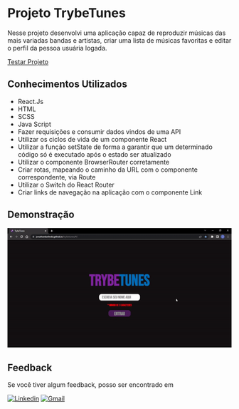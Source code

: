 # Projeto TrybeTunes

Nesse projeto desenvolvi uma aplicação capaz de reproduzir músicas das mais variadas bandas e artistas, criar uma lista de músicas favoritas e editar o perfil da pessoa usuária logada.

[Testar Projeto](https://jonathankarlinski.github.io/trybetunes/#/)

## Conhecimentos Utilizados

- React.Js
- HTML
- SCSS
- Java Script
- Fazer requisições e consumir dados vindos de uma API
- Utilizar os ciclos de vida de um componente React
- Utilizar a função setState de forma a garantir que um determinado código só é executado após o estado ser atualizado
- Utilizar o componente BrowserRouter corretamente
- Criar rotas, mapeando o caminho da URL com o componente correspondente, via Route
- Utilizar o Switch do React Router
- Criar links de navegação na aplicação com o componente Link

## Demonstração

![trybetunes-gif](./src/images/trybetunes.gif)

## Feedback

Se você tiver algum feedback, posso ser encontrado em

  [![Linkedin](https://img.shields.io/badge/LinkedIn-0077B5?style=for-the-badge&logo=linkedin&logoColor=white)](https://www.linkedin.com/in/jonathankarlinski/)
  [![Gmail](https://img.shields.io/badge/Gmail-D14836?style=for-the-badge&logo=gmail&logoColor=white)](mailto:jonathankarlinski57@gmail.com)
